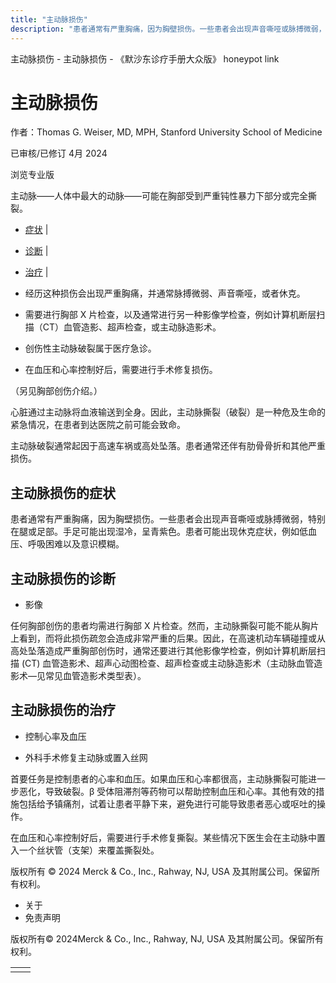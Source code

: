 ```yaml
---
title: "主动脉损伤"
description: "患者通常有严重胸痛，因为胸壁损伤。一些患者会出现声音嘶哑或脉搏微弱，特别在腿或足部。手足可能出现湿冷，呈青紫色。患者可能出现休克症状，例如低血压、呼吸困难以及意识模糊。"
---
```


﻿主动脉损伤 \- 主动脉损伤 \- 《默沙东诊疗手册大众版》 honeypot link

# 主动脉损伤

作者：Thomas G. Weiser, MD, MPH, Stanford University School of Medicine

已审核/已修订 4月 2024

浏览专业版

主动脉——人体中最大的动脉——可能在胸部受到严重钝性暴力下部分或完全撕裂。

- [症状](#症状_v12777710_zh) \|
- [诊断](#诊断_v12777713_zh) \|
- [治疗](#治疗_v12777720_zh) \|

- 经历这种损伤会出现严重胸痛，并通常脉搏微弱、声音嘶哑，或者休克。

- 需要进行胸部 X 片检查，以及通常进行另一种影像学检查，例如计算机断层扫描（CT）血管造影、超声检查，或主动脉造影术。

- 创伤性主动脉破裂属于医疗急诊。

- 在血压和心率控制好后，需要进行手术修复损伤。


（另见胸部创伤介绍。）

心脏通过主动脉将血液输送到全身。因此，主动脉撕裂（破裂）是一种危及生命的紧急情况，在患者到达医院之前可能会致命。

主动脉破裂通常起因于高速车祸或高处坠落。患者通常还伴有肋骨骨折和其他严重损伤。

## 主动脉损伤的症状

患者通常有严重胸痛，因为胸壁损伤。一些患者会出现声音嘶哑或脉搏微弱，特别在腿或足部。手足可能出现湿冷，呈青紫色。患者可能出现休克症状，例如低血压、呼吸困难以及意识模糊。

## 主动脉损伤的诊断

- 影像


任何胸部创伤的患者均需进行胸部 X 片检查。然而，主动脉撕裂可能不能从胸片上看到，而将此损伤疏忽会造成非常严重的后果。因此，在高速机动车辆碰撞或从高处坠落造成严重胸部创伤时，通常还要进行其他影像学检查，例如计算机断层扫描 (CT) 血管造影术、超声心动图检查、超声检查或主动脉造影术（主动脉血管造影术—见常见血管造影术类型表）。

## 主动脉损伤的治疗

- 控制心率及血压

- 外科手术修复主动脉或置入丝网


首要任务是控制患者的心率和血压。如果血压和心率都很高，主动脉撕裂可能进一步恶化，导致破裂。β 受体阻滞剂等药物可以帮助控制血压和心率。其他有效的措施包括给予镇痛剂，试着让患者平静下来，避免进行可能导致患者恶心或呕吐的操作。

在血压和心率控制好后，需要进行手术修复撕裂。某些情况下医生会在主动脉中置入一个丝状管（支架）来覆盖撕裂处。



版权所有 © 2024
Merck & Co., Inc., Rahway, NJ, USA 及其附属公司。保留所有权利。

- 关于
- 免责声明

版权所有© 2024Merck & Co., Inc., Rahway, NJ, USA 及其附属公司。保留所有权利。

|     |     |
| --- | --- |
|  |  |